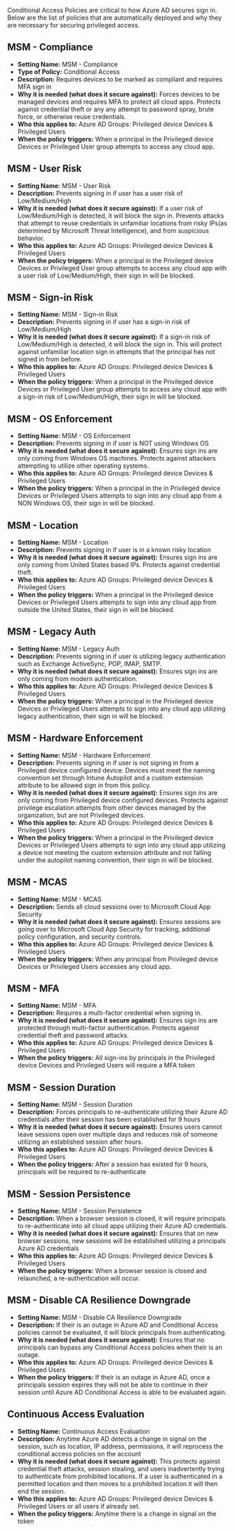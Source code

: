 Conditional Access Policies are critical to how Azure AD secures sign in.
Below are the list of policies that are automatically deployed and why they are necessary for securing privileged access.

## MSM - Compliance

- **Setting Name:** MSM - Compliance
- **Type of Policy:** Conditional Access
- **Description:**
Requires devices to be marked as compliant and requires MFA sign in
- **Why it is needed (what does it secure against):**
Forces devices to be managed devices and requires MFA to protect all cloud apps. Protects against credential theft or any any attempt to password spray, brute force, or otherwise reuse credentials.
- **Who this applies to:**
Azure AD Groups: Privileged device Devices & Privileged Users
- **When the policy triggers:**
When a principal in the Privileged device Devices or Privileged User group attempts to access any cloud app.

## MSM - User Risk

- **Setting Name:** MSM - User Risk
- **Description:**
Prevents signing in if user has a user risk of Low/Medium/High
- **Why it is needed (what does it secure against):**
If a user risk of Low/Medium/High is detected, it will block the sign in. Prevents attacks that attempt to reuse credentials in unfamiliar locations from risky IPs(as determined by Microsoft Threat Intelligence), and from suspicious behavior.
- **Who this applies to:**
Azure AD Groups: Privileged device Devices & Privileged Users
- **When the policy triggers:**
When a principal in the Privileged device Devices or Privileged User group attempts to access any cloud app with a user risk of Low/Medium/High, their sign in will be blocked.

## MSM - Sign-in Risk

- **Setting Name:** MSM - Sign-in Risk
- **Description:**
Prevents signing in if user has a sign-in risk of Low/Medium/High
- **Why it is needed (what does it secure against):**
If a sign-in risk of Low/Medium/High is detected, it will block the sign in. This will protect against unfamiliar location sign in attempts that the principal has not signed in from before.
- **Who this applies to:**
Azure AD Groups: Privileged device Devices & Privileged Users
- **When the policy triggers:**
When a principal in the Privileged device Devices or Privileged User group attempts to access any cloud app with a sign-in risk of Low/Medium/High, their sign in will be blocked.

## MSM - OS Enforcement

- **Setting Name:** MSM - OS Enforcement
- **Description:**
Prevents signing in if user is NOT using Windows OS
- **Why it is needed (what does it secure against):**
Ensures sign ins are only coming from Windows OS machines. Protects against attackers attempting to utilize other operating systems.
- **Who this applies to:**
Azure AD Groups: Privileged device Devices & Privileged Users
- **When the policy triggers:**
When a principal in the in Privileged device Devices or Privileged Users attempts to sign into any cloud app from a NON Windows OS, their sign in will be blocked.

## MSM - Location

- **Setting Name:** MSM - Location
- **Description:**
Prevents signing in if user is in a known risky location
- **Why it is needed (what does it secure against):**
Ensures sign ins are only coming from United States based IPs. Protects against credential theft.
- **Who this applies to:**
Azure AD Groups: Privileged device Devices & Privileged Users
- **When the policy triggers:**
When a principal in the Privileged device Devices or Privileged Users attempts to sign into any cloud app from outside the United States, their sign in will be blocked.

## MSM - Legacy Auth

- **Setting Name:** MSM - Legacy Auth
- **Description:**
Prevents signing in if user is utilizing legacy authentication such as Exchange ActiveSync, POP, IMAP, SMTP.
- **Why it is needed (what does it secure against):**
Ensures sign ins are only coming from modern authentication.
- **Who this applies to:**
Azure AD Groups: Privileged device Devices & Privileged Users
- **When the policy triggers:**
When a principal in the Privileged device Devices or Privileged Users attempts to sign into any cloud app utilizing legacy authentication, their sign in will be blocked.

## MSM - Hardware Enforcement

- **Setting Name:** MSM - Hardware Enforcement
- **Description:**
Prevents signing in if user is not signing in from a Privileged device configured device. Devices must meet the naming convention set through Intune Autopilot and a custom extension attribute to be allowed sign in from this policy.
- **Why it is needed (what does it secure against):**
Ensures sign ins are only coming from Privileged device configured devices. Protects against privilege escalation attempts from other devices managed by the organization, but are not Privileged devices.
- **Who this applies to:**
Azure AD Groups: Privileged device Devices & Privileged Users
- **When the policy triggers:**
When a principal in the Privileged device Devices or Privileged Users attempts to sign into any cloud app utilizing a device not meeting the custom extension attribute and not falling under the autopilot naming convention, their sign in will be blocked.

## MSM - MCAS

- **Setting Name:** MSM - MCAS
- **Description:**
Sends all cloud sessions over to Microsoft Cloud App Security
- **Why it is needed (what does it secure against):**
Ensures sessions are going over to Microsoft Cloud App Security for tracking, additional policy configuration, and security controls.
- **Who this applies to:**
Azure AD Groups: Privileged device Devices & Privileged Users
- **When the policy triggers:**
When any principal from Privileged device Devices or Privileged Users accesses any cloud app.

## MSM - MFA

- **Setting Name:** MSM - MFA
- **Description:**
Requires a multi-factor credential when signing in.
- **Why it is needed (what does it secure against):**
Ensures sign ins are protected through multi-factor authentication. Protects against credential theft and password attacks.
- **Who this applies to:**
Azure AD Groups: Privileged device Devices & Privileged Users
- **When the policy triggers:**
All sign-ins by principals in the Privileged device Devices and Privileged Users will require a MFA token

## MSM - Session Duration

- **Setting Name:** MSM - Session Duration
- **Description:**
Forces principals to re-authenticate utilizing their Azure AD credentials after their session has been established for 9 hours
- **Why it is needed (what does it secure against):**
Ensures users cannot leave sessions open over multiple days and reduces risk of someone utilizing an established session after hours.
- **Who this applies to:**
Azure AD Groups: Privileged device Devices & Privileged Users
- **When the policy triggers:**
After a session has existed for 9 hours, principals will be required to re-authenticate

## MSM - Session Persistence

- **Setting Name:** MSM - Session Persistence
- **Description:**
When a browser session is closed, it will require principals to re-authenticate into all cloud apps utilizing their Azure AD credentials.
- **Why it is needed (what does it secure against):**
Ensures that on new browser sessions, new sessions will be established utilizing a principals Azure AD credentials
- **Who this applies to:**
Azure AD Groups: Privileged device Devices & Privileged Users
- **When the policy triggers:**
When a browser session is closed and relaunched, a re-authentication will occur.

## MSM - Disable CA Resilience Downgrade

- **Setting Name:** MSM - Disable CA Resilience Downgrade
- **Description:**
If their is an outage in Azure AD and Conditional Access policies cannot be evaluated, it will block principals from authenticating.
- **Why it is needed (what does it secure against):**
Ensures that no principals can bypass any Conditional Access policies when their is an outage.
- **Who this applies to:**
Azure AD Groups: Privileged device Devices & Privileged Users
- **When the policy triggers:**
If their is an outage in Azure AD, once a principals session expires they will not be able to continue in their session until Azure AD Conditional Access is able to be evaluated again.

## Continuous Access Evaluation

- **Setting Name:** Continuous Access Evaluation
- **Description:**
Anytime Azure AD detects a change in signal on the session, such as location, IP address, permissions, it will reprocess the conditional access policies on the account
- **Why it is needed (what does it secure against):**
This protects against credential theft attacks, session stealing, and users inadvertently trying to authenticate from prohibited locations. If a user is authenticated in a permitted location and then moves to a prohibited location it will then end the session.
- **Who this applies to:**
Azure AD Groups: Privileged device Devices & Privileged Users or all users if already set.
- **When the policy triggers:**
Anytime there is a change in signal on the token
